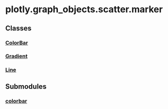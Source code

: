 # plotly.graph_objects.scatter.marker

## Classes

### [ColorBar](ColorBar.md)

### [Gradient](Gradient.md)

### [Line](Line.md)


## Submodules

### [colorbar](colorbar-package/index.md)


